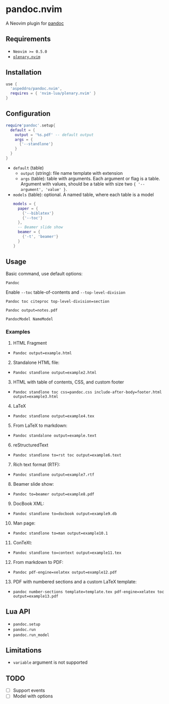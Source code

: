 # pandoc.nvim

A Neovim plugin for [pandoc](https://pandoc.org)

## Requirements

- `Neovim >= 0.5.0`
- [`plenary.nvim`](https://github.com/nvim-lua/plenary.nvim)

## Installation

```lua
use {
  'aspeddro/pandoc.nvim',
  requires = { 'nvim-lua/plenary.nvim' }
}
```

## Configuration

```lua
require'pandoc'.setup{
  default = {
    output = '%s.pdf' -- default output
    args = {
      {'--standlone'}
    }
  }
}
```

- `default` (table)
  - `output` (string): file name template with extension
  - `args` (table): table with arguments. Each argument or flag is a table. Argument with values, should be a table with size two `{ '--argument', 'value' }`.
- `models` (table): optional. A named table, where each table is a model
  ```lua
  models = {
    paper = {
      {'--biblatex'}
      {'--toc'}
    },
    -- Beamer slide show
    beamer = {
      {'-t', 'beamer'}
    }
  }
  ```

## Usage

Basic command, use default options:

```
Pandoc
```

Enable `--toc` table-of-contents and `--top-level-division`
```
Pandoc toc citeproc top-level-division=section
```

```
Pandoc output=notes.pdf
```

```
PandocModel NameModel
```

### Examples

1. HTML Fragment
  - `Pandoc output=example.html`
2. Standalone HTML file:
  - `Pandoc standlone output=example2.html`
3. HTML with table of contents, CSS, and custom footer
  - `Pandoc standlone toc css=pandoc.css include-after-body=footer.html output=example3.html`
4. LaTeX
  - `Pandoc standlone output=example4.tex`
5. From LaTeX to markdown:
  - `Pandoc standalone output=example.text`
6. reStructuredText
  - `Pandoc standlone to=rst toc output=example6.text`
7. Rich text format (RTF):
  - `Pandoc standlone output=example7.rtf`
8. Beamer slide show:
  - `Pandoc to=beamer output=example8.pdf`
9. DocBook XML:
  - `Pandoc standlone to=docbook output=example9.db`
10. Man page:
  - `Pandoc standlone to=man output=example10.1`
11. ConTeXt:
  - `Pandoc standlone to=context output=example11.tex`
12. From markdown to PDF:
  - `Pandoc pdf-engine=xelatex output=example12.pdf`
13. PDF with numbered sections and a custom LaTeX template:
  - `pandoc number-sections template=template.tex pdf-engine=xelatex toc output=example13.pdf`

## Lua API

- `pandoc.setup`
- `pandoc.run`
- `pandoc.run_model`

## Limitations

- `variable` argument is not supported

## TODO

- [ ] Support events
- [ ] Model with options
